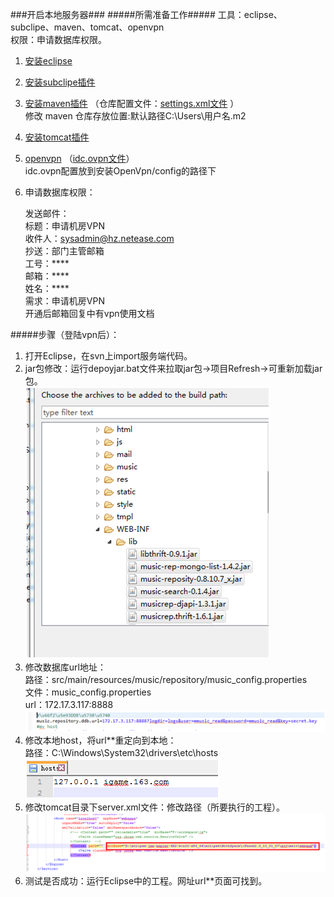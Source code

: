 ###开启本地服务器###
#####所需准备工作#####
工具：eclipse、subclipe、maven、tomcat、openvpn   
权限：申请数据库权限。   
1. [安装eclipse](http://jingyan.baidu.com/article/d7130635194f1513fcf47557.html)     
2. [安装subclipe插件](http://jingyan.baidu.com/article/1612d5007d41e9e20e1eeeff.html)           
3. [安装maven插件](http://jingyan.baidu.com/article/60ccbceb01de4d64cbb19756.html) （仓库配置文件：[settings.xml文件](files/settings.xml) ）   
		修改 maven 仓库存放位置:默认路径C:\Users\用户名\.m2

  
4. [安装tomcat插件](http://www.360doc.com/content/14/0312/22/12278201_360105062.shtml)   
5. [openvpn](http://www.jb51.net/softs/120505.html) （[idc.ovpn文件](files/idc.ovpn)）    
		idc.ovpn配置放到安装OpenVpn/config的路径下
   
6. 申请数据库权限：

	发送邮件：                
	标题：申请机房VPN                 
	收件人：sysadmin@hz.netease.com               
	抄送：部门主管邮箱                	 
	工号：****                 
	邮箱：****              
	姓名：****             
	需求：申请机房VPN       
    开通后邮箱回复中有vpn使用文档            


#####步骤（登陆vpn后）：
1. 打开Eclipse，在svn上import服务端代码。
2. jar包修改：运行depoyjar.bat文件来拉取jar包->项目Refresh->可重新加载jar包。    
	![图片](pictures/jar.png)
3. 修改数据库url地址：  
	路径：src/main/resources/music/repository/music_config.properties   
	文件：music_config.properties       
	url：172.17.3.117:8888       
	![图片](pictures/ddb.png)  
4. 修改本地host，将url**重定向到本地：   
	路径：C:\Windows\System32\drivers\etc\hosts      
	![图片](pictures/host.png) 
5. 修改tomcat目录下server.xml文件：修改路径（所要执行的工程）。    
	![图片](pictures/tomcat-path.png) 
6. 测试是否成功：运行Eclipse中的工程。网址url**页面可找到。



